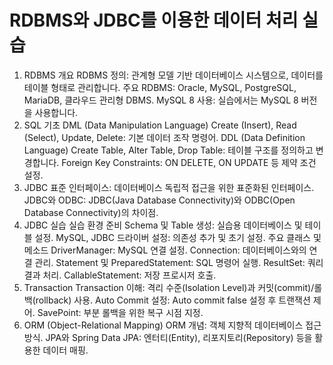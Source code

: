 # RDBMS와 JDBC를 이용한 데이터 처리 실습

1. RDBMS 개요
RDBMS 정의: 관계형 모델 기반 데이터베이스 시스템으로, 데이터를 테이블 형태로 관리합니다.
주요 RDBMS: Oracle, MySQL, PostgreSQL, MariaDB, 클라우드 관리형 DBMS.
MySQL 8 사용: 실습에서는 MySQL 8 버전을 사용합니다.
2. SQL 기초
DML (Data Manipulation Language)
Create (Insert), Read (Select), Update, Delete: 기본 데이터 조작 명령어.
DDL (Data Definition Language)
Create Table, Alter Table, Drop Table: 테이블 구조를 정의하고 변경합니다.
Foreign Key Constraints: ON DELETE, ON UPDATE 등 제약 조건 설정.
3. JDBC
표준 인터페이스: 데이터베이스 독립적 접근을 위한 표준화된 인터페이스.
JDBC와 ODBC: JDBC(Java Database Connectivity)와 ODBC(Open Database Connectivity)의 차이점.
4. JDBC 실습
실습 환경 준비
Schema 및 Table 생성: 실습용 데이터베이스 및 테이블 설정.
MySQL, JDBC 드라이버 설정: 의존성 추가 및 초기 설정.
주요 클래스 및 메소드
DriverManager: MySQL 연결 설정.
Connection: 데이터베이스와의 연결 관리.
Statement 및 PreparedStatement: SQL 명령어 실행.
ResultSet: 쿼리 결과 처리.
CallableStatement: 저장 프로시저 호출.
5. Transaction
Transaction 이해: 격리 수준(Isolation Level)과 커밋(commit)/롤백(rollback) 사용.
Auto Commit 설정: Auto commit false 설정 후 트랜잭션 제어.
SavePoint: 부분 롤백을 위한 복구 시점 지정.
6. ORM (Object-Relational Mapping)
ORM 개념: 객체 지향적 데이터베이스 접근 방식.
JPA와 Spring Data JPA: 엔터티(Entity), 리포지토리(Repository) 등을 활용한 데이터 매핑.
